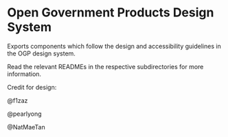 # Open Government Products Design System

Exports components which follow the design and accessibility guidelines in the OGP design system.

Read the relevant READMEs in the respective subdirectories for more information.

Credit for design:

@f1zaz

@pearlyong

@NatMaeTan
